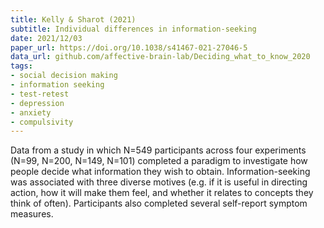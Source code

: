 ```yaml
---
title: Kelly & Sharot (2021)
subtitle: Individual differences in information-seeking
date: 2021/12/03
paper_url: https://doi.org/10.1038/s41467-021-27046-5
data_url: github.com/affective-brain-lab/Deciding_what_to_know_2020
tags:
- social decision making
- information seeking
- test-retest
- depression
- anxiety
- compulsivity
---
```


Data from a study in which N=549 participants across four experiments (N=99, N=200, N=149, N=101) completed a paradigm to investigate how people decide what information they wish to obtain. Information-seeking was associated with three diverse motives (e.g. if it is useful in directing action, how it will make them feel, and whether it relates to concepts they think of often). Participants also completed several self-report symptom measures.

